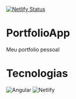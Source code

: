 [![Netlify Status](https://api.netlify.com/api/v1/badges/7aaeb53d-3dd2-4fab-81ed-510df985e338/deploy-status)](https://app.netlify.com/sites/tauisilva/deploys)

# PortfolioApp

Meu portfolio pessoal

# Tecnologias

![Angular](https://img.shields.io/badge/Angular-DD0031?style=for-the-badge&logo=angular&logoColor=white)
![Netlify](https://img.shields.io/badge/Netlify-00C7B7?style=for-the-badge&logo=netlify&logoColor=white)


